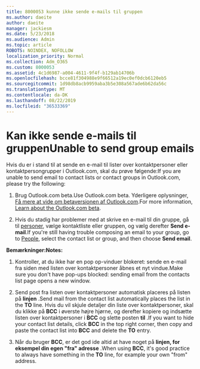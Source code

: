 ```yaml
---
title: 8000053 kunne ikke sende e-mails til gruppen
ms.author: daeite
author: daeite
manager: jackiesm
ms.date: 5/23/2018
ms.audience: Admin
ms.topic: article
ROBOTS: NOINDEX, NOFOLLOW
localization_priority: Normal
ms.collection: Adm_O365
ms.custom: 8000053
ms.assetid: 4c1d6987-a004-4611-9f4f-b129ab14706b
ms.openlocfilehash: bcce81f304988e9f66512a19ec0ef0dcb6120eb5
ms.sourcegitcommit: 1d98db8acb9959aba3b5e308a567ade6b62da56c
ms.translationtype: MT
ms.contentlocale: da-DK
ms.lasthandoff: 08/22/2019
ms.locfileid: "36533369"
---
```

# <a name="unable-to-send-group-emails"></a><span data-ttu-id="81f6b-102">Kan ikke sende e-mails til gruppen</span><span class="sxs-lookup"><span data-stu-id="81f6b-102">Unable to send group emails</span></span>

<span data-ttu-id="81f6b-103">Hvis du er i stand til at sende en e-mail til lister over kontaktpersoner eller kontaktpersongrupper i Outlook.com, skal du prøve følgende:</span><span class="sxs-lookup"><span data-stu-id="81f6b-103">If you are unable to send email to contact lists or contact groups in Outlook.com, please try the following:</span></span>
  
1. <span data-ttu-id="81f6b-104">Brug Outlook.com beta.</span><span class="sxs-lookup"><span data-stu-id="81f6b-104">Use Outlook.com beta.</span></span> <span data-ttu-id="81f6b-105">Yderligere oplysninger, [Få mere at vide om betaversionen af Outlook.com](https://support.office.com/article/e2261c7f-d413-4084-8f22-21282f42d8cf).</span><span class="sxs-lookup"><span data-stu-id="81f6b-105">For more information, [Learn about the Outlook.com beta](https://support.office.com/article/e2261c7f-d413-4084-8f22-21282f42d8cf).</span></span>
    
2. <span data-ttu-id="81f6b-106">Hvis du stadig har problemer med at skrive en e-mail til din gruppe, gå til [personer](https://outlook.live.com/people/), vælge kontaktliste eller gruppen, og vælg derefter **Send e-mail**.</span><span class="sxs-lookup"><span data-stu-id="81f6b-106">If you're still having trouble composing an email to your group, go to [People](https://outlook.live.com/people/), select the contact list or group, and then choose **Send email**.</span></span>
    
 <span data-ttu-id="81f6b-107">**Bemærkninger:**</span><span class="sxs-lookup"><span data-stu-id="81f6b-107">**Notes:**</span></span>
  
1. <span data-ttu-id="81f6b-108">Kontroller, at du ikke har en pop op-vinduer blokeret: sende en e-mail fra siden med listen over kontaktpersoner åbnes et nyt vindue.</span><span class="sxs-lookup"><span data-stu-id="81f6b-108">Make sure you don't have pop-ups blocked: sending email from the contacts list page opens a new window.</span></span>
    
2. <span data-ttu-id="81f6b-109">Send post fra listen over kontaktpersoner automatisk placeres på listen på **linjen** .</span><span class="sxs-lookup"><span data-stu-id="81f6b-109">Send mail from the contact list automatically places the list in the **TO** line.</span></span> <span data-ttu-id="81f6b-110">Hvis du vil skjule detaljer din liste over kontaktpersoner, skal du klikke på **BCC** i øverste højre hjørne, og derefter kopiere og indsætte listen over kontaktpersoner i **BCC** og slette posten **til** .</span><span class="sxs-lookup"><span data-stu-id="81f6b-110">If you want to hide your contact list details, click **BCC** in the top right corner, then copy and paste the contact list into **BCC** and delete the **TO** entry.</span></span> 
    
3. <span data-ttu-id="81f6b-111">Når du bruger **BCC**, er det god ide altid at have noget på **linjen, for eksempel din egen "fra" adresse** .</span><span class="sxs-lookup"><span data-stu-id="81f6b-111">When using **BCC**, it's good practice to always have something in the **TO** line, for example your own "from" address.</span></span> 
    

